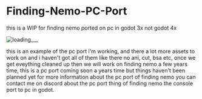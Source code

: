 # Finding-Nemo-PC-Port
this is a WIP for finding nemo ported on pc in godot 3x not godot 4x

![loading___](https://github.com/DarkShadowNemo/Finding-Nemo-PC-Port/assets/119450522/63456917-2309-4ac6-abab-fd7f46d833bc)

this is an example of the pc port i'm working, and there a lot more assets to work on and i haven't got all of them like there no ani, cut, bsa etc, once we get eveything cleaned up then we will work on finding nemo a few years time, this is a pc port coming soon a years time but things haven't been planned yet for more information about the pc port of finding nemo you can contact me on discord about the pc port thing of finding nemo the console port to pc in godot.
